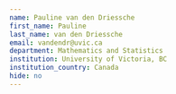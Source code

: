 ```yaml
---
name: Pauline van den Driessche
first_name: Pauline
last_name: van den Driessche
email: vandendr@uvic.ca
department: Mathematics and Statistics
institution: University of Victoria, BC
institution_country: Canada
hide: no
---
```


